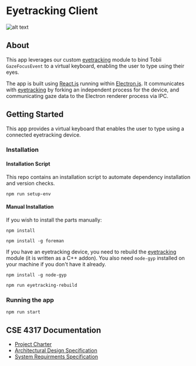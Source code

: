 # Eyetracking Client

![alt text](./media/helloworld2.gif)

## About

This app leverages our custom [eyetracking](https://github.com/EyeTrackingCSE/eyetracking) module to bind Tobii `GazeFocusEvent` to a virtual keyboard, enabling the user to type using their eyes.

The app is built using [React.js](https://reactjs.org/) running within [Electron.js](https://www.electronjs.org/). It communicates with [eyetracking](https://github.com/EyeTrackingCSE/eyetracking) by forking an independent process for the device, and communicating gaze data to the Electron renderer process via IPC.

## Getting Started

This app provides a virtual keyboard that enables the user to type using a connected eyetracking device.

### Installation

#### Installation Script

This repo contains an installation script to automate dependency installation and version checks.

```npm run setup-env```

#### Manual Installation

If you wish to install the parts manually:

```npm install```

```npm install -g foreman```

If you have an eyetracking device, you need to rebuild the [eyetracking](https://github.com/EyeTrackingCSE/eyetracking) module (it is written as a C++ addon). You also need `node-gyp` installed on your machine if you don't have it already.

```npm install -g node-gyp```

```npm run eyetracking-rebuild```

### Running the app
```npm run start```

## CSE 4317 Documentation 

- [Project Charter](./documentation/project_charter.pdf)
- [Architectural Design Specification](./documentation/architectural_design_specification.pdf)
- [System Requirments Specification](./documentation/system_requirements_specification.pdf)
